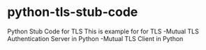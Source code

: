 # python-tls-stub-code
Python Stub Code for TLS
This is example for for TLS
-Mutual TLS Authentication Server in Python
-Mutual TLS Client in Python
